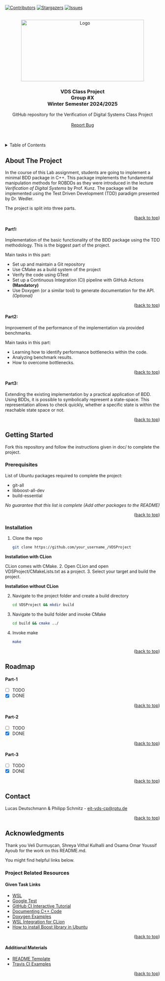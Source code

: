 <div id="top"></div>
<!--
*** Thanks for checking out the Best-README-Template. If you have a suggestion
*** that would make this better, please fork the repo and create a pull request
*** or simply open an issue with the tag "enhancement".
*** Don't forget to give the project a star!
*** Thanks again! Now go create something AMAZING! :D
-->



<!-- PROJECT SHIELDS -->
<!--
*** I'm using markdown "reference style" links for readability.
*** Reference links are enclosed in brackets [ ] instead of parentheses ( ).
*** See the bottom of this document for the declaration of the reference variables
*** for contributors-url, forks-url, etc. This is an optional, concise syntax you may use.
*** https://www.markdownguide.org/basic-syntax/#reference-style-links
-->
[![Contributors][contributors-shield]][contributors-url]
[![Stargazers][stars-shield]][stars-url]
[![Issues][issues-shield]][issues-url]
<!--
[![MIT License][license-shield]][license-url]
[![LinkedIn][linkedin-shield]][linkedin-url]
-->


<!-- PROJECT LOGO -->
<br />
<div align="center">
  <a href="https://github.com/TUK-EIS/VDSProject">
    <img src="doc/figures/RPTU-Logo-RGB.png" alt="Logo" width="400" height="200">
  </a>
  <h3 align="center">
  VDS Class Project
  <br />
  Group #X
  <br />
  Winter Semester 2024/2025
  </h3>

  <p align="center">
    GitHub repository for the Verification of Digital Systems Class Project
    <br />
    <br />
    <a href="https://github.com/TUK-EIS/VDSProject/issues">Report Bug</a>
  </p>
</div>


<br />
<br />


<!-- TABLE OF CONTENTS -->
<details>
  <summary>Table of Contents</summary>
  <ol>
    <li>
      <a href="#about-the-project">About The Project</a>
    </li>
    <li>
      <a href="#getting-started">Getting Started</a>
      <ul>
        <li><a href="#prerequisites">Prerequisites</a></li>
        <li><a href="#installation">Installation</a></li>
      </ul>
    </li>
    <li><a href="#roadmap">Roadmap</a></li>
    <li><a href="#contact">Contact</a></li>
    <li><a href="#acknowledgments">Acknowledgments</a></li>
  </ol>
</details>



<!-- ABOUT THE PROJECT -->
## About The Project
In the course of this Lab assignment, students are going to implement a minimal BDD package in C++. This package implements the fundamental manipulation methods for ROBDDs as they were introduced in the lecture *Verification of Digital Systems* by Prof. Kunz. The package will be implemented using the Test Driven Development (TDD) paradigm presented by Dr. Wedler.

The project is split into three parts.
<p align="right">(<a href="#top">back to top</a>)</p>

#### Part1:
Implementation of the basic functionality of the BDD package using the TDD methodology. This is the biggest part of the project.

Main tasks in this part:
* Set up and maintain a Git repository
* Use CMake as a build system of the project
* Verify the code using GTest
* Set up a Continuous Integration (CI) pipeline with GitHub Actions **(Mandatory)**
* Use Doxygen (or a similar tool) to generate documentation for the API. _(Optional)_
<p align="right">(<a href="#top">back to top</a>)</p>

#### Part2:
Improvement of the performance of the implementation via provided benchmarks.

Main tasks in this part:
* Learning how to identify performance bottlenecks within the code.
* Analyzing benchmark results.
* How to overcome bottlenecks.
<p align="right">(<a href="#top">back to top</a>)</p>

#### Part3:
Extending the existing implementation by a practical application of BDD. Using BDDs, it is possible to symbolically represent a state-space. This representation allows to check quickly, whether a specific state is within the reachable state space or not.

<!--
[![Product Name Screen Shot][product-screenshot]](https://example.com)

There are many great README templates available on GitHub; however, I didn't find one that really suited my needs so I created this enhanced one. I want to create a README template so amazing that it'll be the last one you ever need -- I think this is it.

Here's why:
* Your time should be focused on creating something amazing. A project that solves a problem and helps others
* You shouldn't be doing the same tasks over and over like creating a README from scratch
* You should implement DRY principles to the rest of your life :smile:

Of course, no one template will serve all projects since your needs may be different. So I'll be adding more in the near future. You may also suggest changes by forking this repo and creating a pull request or opening an issue. Thanks to all the people have contributed to expanding this template!

Use the `BLANK_README.md` to get started.
-->
<p align="right">(<a href="#top">back to top</a>)</p>








<!-- GETTING STARTED -->
## Getting Started
Fork this repository and follow the instructions given in doc/ to complete the project.
<!--
This is an example of how you may give instructions on setting up your project locally.
To get a local copy up and running follow these simple example steps.
-->
### Prerequisites
List of Ubuntu packages required to complete the project:

* git-all
* libboost-all-dev
* build-essential


_No guarantee that this list is complete (Add other packages to the README)_
<!--
This is an example of how to list things you need to use the software and how to install them.
* npm
  ```sh
  npm install npm@latest -g
  ```
-->
<p align="right">(<a href="#top">back to top</a>)</p>

### Installation
1. Clone the repo
   ```sh
   git clone https://github.com/your_username_/VDSProject
   ```
**Installation with CLion**

CLion comes with CMake. 
2. Open CLion and open VDSProject/CMakeLists.txt as a project.
3. Select your target and build the project.
   
**Installation without CLion**


2. Navigate to the project folder and create a build directory
    ```sh
    cd VDSProject && mkdir build
    ```
3. Navigate to the build folder and invoke CMake
    ```sh
    cd build && cmake ../
    ```
4. Invoke make
    ```sh
    make
    ```   
<!--
_Below is an example of how you can instruct your audience on installing and setting up your app. This template doesn't rely on any external dependencies or services._

1. Get a free API Key at [https://example.com](https://example.com)
2. Clone the repo
   ```sh
   git clone https://github.com/your_username_/Project-Name.git
   ```
3. Install NPM packages
   ```sh
   npm install
   ```
4. Enter your API in `config.js`
   ```js
   const API_KEY = 'ENTER YOUR API';
   ```
-->
<p align="right">(<a href="#top">back to top</a>)</p>




<!-- ROADMAP -->
## Roadmap
#### Part-1
- [ ] TODO
- [X] DONE
<p align="right">(<a href="#top">back to top</a>)</p>

#### Part-2
- [ ] TODO
- [X] DONE
<p align="right">(<a href="#top">back to top</a>)</p>

#### Part-3
- [ ] TODO
- [X] DONE
<p align="right">(<a href="#top">back to top</a>)</p>

<!-- CONTACT -->
## Contact

<!-- Your Name - [@your_twitter](https://twitter.com/your_username) - email@example.com -->
Lucas Deutschmann & Philipp Schmitz - eit-vds-cp@rptu.de

<p align="right">(<a href="#top">back to top</a>)</p>



<!-- ACKNOWLEDGMENTS -->
## Acknowledgments
Thank you Veli Durmuşcan, Shreya Vithal Kulhalli and Osama Omar Youssif Ayoub for the work on this README.md.


You might find helpful links below.

### Project Related Resources

#### Given Task Links
* [WSL](https://docs.microsoft.com/en-us/windows/wsl/install)
* [Google Test](https://github.com/google/googletest)
* [GitHub CI Interactive Tutorial](https://lab.github.com/githubtraining/github-actions:-hello-world)
* [Documenting C++ Code](https://developer.lsst.io/cpp/api-docs.html)
* [Doxygen Examples](https://www.doxygen.nl/results.html)
* [WSL Integration for CLion](https://www.jetbrains.com/help/clion/how-to-use-wsl-development-environment-in-product.html#wsl-tooclhain)
* [How to install Boost library in Ubuntu](https://stackoverflow.com/questions/12578499/how-to-install-boost-on-ubuntu)

<p align="right">(<a href="#top">back to top</a>)</p>

#### Additional Materials

* [README Template](https://github.com/othneildrew/Best-README-Template)
* [Travis CI Examples](https://github.com/deftio/travis-ci-cpp-example)

<p align="right">(<a href="#top">back to top</a>)</p>


<!-- MARKDOWN LINKS & IMAGES -->
<!-- https://www.markdownguide.org/basic-syntax/#reference-style-links -->
[contributors-shield]: https://img.shields.io/github/contributors/TUK-EIS/VDSProject.svg?style=for-the-badge
[contributors-url]: https://github.com/TUK-EIS/VDSProject/graphs/contributors
[forks-shield]: https://img.shields.io/github/forks/TUK-EIS/VDSProject.svg?style=for-the-badge
[forks-url]: https://github.com/TUK-EIS/VDSProject/network/members
[stars-shield]: https://img.shields.io/github/stars/TUK-EIS/VDSProject.svg?style=for-the-badge
[stars-url]: https://github.com/TUK-EIS/VDSProject/stargazers
[issues-shield]: https://img.shields.io/github/issues/TUK-EIS/VDSProject.svg?style=for-the-badge
[issues-url]: https://github.com/TUK-EIS/VDSProject/issues
<!--
[license-shield]: https://img.shields.io/github/license/othneildrew/Best-README-Template.svg?style=for-the-badge
[license-url]: https://github.com/othneildrew/Best-README-Template/blob/master/LICENSE.txt
[linkedin-shield]: https://img.shields.io/badge/-LinkedIn-black.svg?style=for-the-badge&logo=linkedin&colorB=555
[linkedin-url]: https://linkedin.com/in/othneildrew
-->
[product-screenshot]: images/screenshot.png
